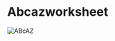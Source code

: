 # Abcazworksheet
![ABcAZ](https://user-images.githubusercontent.com/121699952/226184320-80299f9b-6ce1-4670-8eba-7d9d86f0edb1.png)
